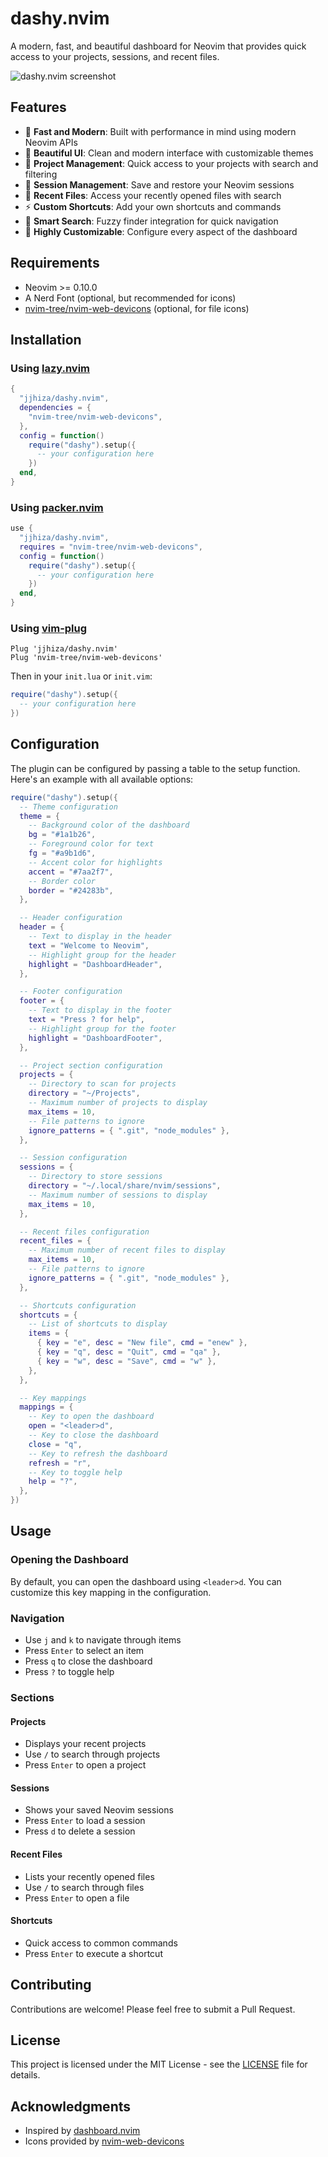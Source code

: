 # dashy.nvim

A modern, fast, and beautiful dashboard for Neovim that provides quick access to your projects, sessions, and recent files.

![dashy.nvim screenshot](screenshot.png)

## Features

- 🚀 **Fast and Modern**: Built with performance in mind using modern Neovim APIs
- 🎨 **Beautiful UI**: Clean and modern interface with customizable themes
- 📁 **Project Management**: Quick access to your projects with search and filtering
- 💾 **Session Management**: Save and restore your Neovim sessions
- 📝 **Recent Files**: Access your recently opened files with search
- ⚡ **Custom Shortcuts**: Add your own shortcuts and commands
- 🎯 **Smart Search**: Fuzzy finder integration for quick navigation
- 🔧 **Highly Customizable**: Configure every aspect of the dashboard

## Requirements

- Neovim >= 0.10.0
- A Nerd Font (optional, but recommended for icons)
- [nvim-tree/nvim-web-devicons](https://github.com/nvim-tree/nvim-web-devicons) (optional, for file icons)

## Installation

### Using [lazy.nvim](https://github.com/folke/lazy.nvim)

```lua
{
  "jjhiza/dashy.nvim",
  dependencies = {
    "nvim-tree/nvim-web-devicons",
  },
  config = function()
    require("dashy").setup({
      -- your configuration here
    })
  end,
}
```

### Using [packer.nvim](https://github.com/wbthomason/packer.nvim)

```lua
use {
  "jjhiza/dashy.nvim",
  requires = "nvim-tree/nvim-web-devicons",
  config = function()
    require("dashy").setup({
      -- your configuration here
    })
  end,
}
```

### Using [vim-plug](https://github.com/junegunn/vim-plug)

```vim
Plug 'jjhiza/dashy.nvim'
Plug 'nvim-tree/nvim-web-devicons'
```

Then in your `init.lua` or `init.vim`:

```lua
require("dashy").setup({
  -- your configuration here
})
```

## Configuration

The plugin can be configured by passing a table to the setup function. Here's an example with all available options:

```lua
require("dashy").setup({
  -- Theme configuration
  theme = {
    -- Background color of the dashboard
    bg = "#1a1b26",
    -- Foreground color for text
    fg = "#a9b1d6",
    -- Accent color for highlights
    accent = "#7aa2f7",
    -- Border color
    border = "#24283b",
  },

  -- Header configuration
  header = {
    -- Text to display in the header
    text = "Welcome to Neovim",
    -- Highlight group for the header
    highlight = "DashboardHeader",
  },

  -- Footer configuration
  footer = {
    -- Text to display in the footer
    text = "Press ? for help",
    -- Highlight group for the footer
    highlight = "DashboardFooter",
  },

  -- Project section configuration
  projects = {
    -- Directory to scan for projects
    directory = "~/Projects",
    -- Maximum number of projects to display
    max_items = 10,
    -- File patterns to ignore
    ignore_patterns = { ".git", "node_modules" },
  },

  -- Session configuration
  sessions = {
    -- Directory to store sessions
    directory = "~/.local/share/nvim/sessions",
    -- Maximum number of sessions to display
    max_items = 10,
  },

  -- Recent files configuration
  recent_files = {
    -- Maximum number of recent files to display
    max_items = 10,
    -- File patterns to ignore
    ignore_patterns = { ".git", "node_modules" },
  },

  -- Shortcuts configuration
  shortcuts = {
    -- List of shortcuts to display
    items = {
      { key = "e", desc = "New file", cmd = "enew" },
      { key = "q", desc = "Quit", cmd = "qa" },
      { key = "w", desc = "Save", cmd = "w" },
    },
  },

  -- Key mappings
  mappings = {
    -- Key to open the dashboard
    open = "<leader>d",
    -- Key to close the dashboard
    close = "q",
    -- Key to refresh the dashboard
    refresh = "r",
    -- Key to toggle help
    help = "?",
  },
})
```

## Usage

### Opening the Dashboard

By default, you can open the dashboard using `<leader>d`. You can customize this key mapping in the configuration.

### Navigation

- Use `j` and `k` to navigate through items
- Press `Enter` to select an item
- Press `q` to close the dashboard
- Press `?` to toggle help

### Sections

#### Projects
- Displays your recent projects
- Use `/` to search through projects
- Press `Enter` to open a project

#### Sessions
- Shows your saved Neovim sessions
- Press `Enter` to load a session
- Press `d` to delete a session

#### Recent Files
- Lists your recently opened files
- Use `/` to search through files
- Press `Enter` to open a file

#### Shortcuts
- Quick access to common commands
- Press `Enter` to execute a shortcut

## Contributing

Contributions are welcome! Please feel free to submit a Pull Request.

## License

This project is licensed under the MIT License - see the [LICENSE](LICENSE) file for details.

## Acknowledgments

- Inspired by [dashboard.nvim](https://github.com/glepnir/dashboard-nvim)
- Icons provided by [nvim-web-devicons](https://github.com/nvim-tree/nvim-web-devicons)